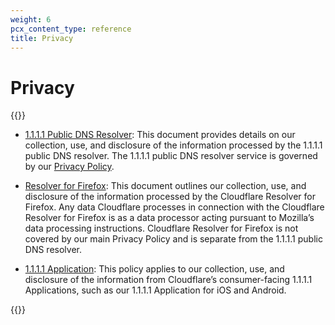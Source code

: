 ```yaml
---
weight: 6
pcx_content_type: reference
title: Privacy
---
```


# Privacy

{{<content-column>}}

- [1.1.1.1 Public DNS Resolver](/1.1.1.1/privacy/public-dns-resolver/): This document provides details on our collection, use, and disclosure of the information processed by the 1.1.1.1 public DNS resolver. The 1.1.1.1 public DNS resolver service is governed by our [Privacy Policy](https://www.cloudflare.com/privacypolicy/).

- [Resolver for Firefox](/1.1.1.1/privacy/cloudflare-resolver-firefox/): This document outlines our collection, use, and disclosure of the information processed by the Cloudflare Resolver for Firefox. Any data Cloudflare processes in connection with the Cloudflare Resolver for Firefox is as a data processor acting pursuant to Mozilla’s data processing instructions. Cloudflare Resolver for Firefox is not covered by our main Privacy Policy and is separate from the 1.1.1.1 public DNS resolver.

- [1.1.1.1 Application](https://www.cloudflare.com/application/privacypolicy/): This policy applies to our collection, use, and disclosure of the information from Cloudflare’s consumer-facing 1.1.1.1 Applications, such as our 1.1.1.1 Application for iOS and Android.

{{</content-column>}}